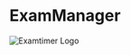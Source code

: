 
<h1>ExamManager</h1>


![Examtimer Logo](https://github.com/ExamManager/.github/assets/74594229/f16ceacb-23ea-4b68-af14-48e4948f6d23)

